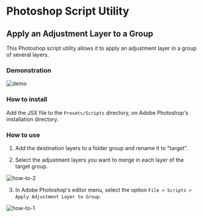 # Photoshop Script Utility
## Apply an Adjustment Layer to a Group

This Photoshop script utility allows it to apply an adjustment layer in a group of several layers.

### Demonstration
![demo](https://user-images.githubusercontent.com/2921281/234687312-b8d60447-b988-41da-bcd7-ee4ba8909780.gif)

### How to install

Add the JSX file to the `Presets/Scripts` directory, on Adobe Photoshop's installation directory.

### How to use

1. Add the destination layers to a folder group and rename it to "target".

2. Select the adjustment layers you want to merge in each layer of the target group.

![how-to-2](https://user-images.githubusercontent.com/2921281/234687347-c8141174-c32f-4d99-a4f9-e281f402aecc.jpg)

3. In Adobe Photoshop's editor menu, select the option `File > Scripts > Apply Adjustment Layer to Group`.

![how-to-1](https://user-images.githubusercontent.com/2921281/234687412-2b30c7c4-cb38-4f1b-9a79-2419475a7b7a.jpg)
